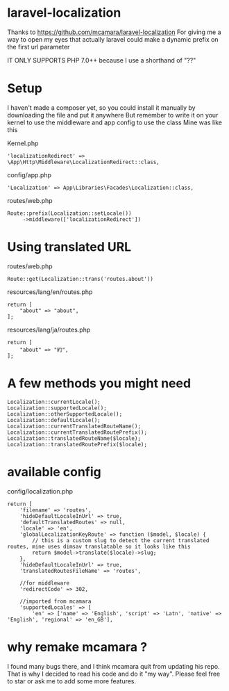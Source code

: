 # laravel-localization

Thanks to https://github.com/mcamara/laravel-localization
For giving me a way to open my eyes that actually laravel could make a dynamic prefix on the first url parameter

IT ONLY SUPPORTS PHP 7.0++ because I use a shorthand of "??"

# Setup
I haven't made a composer yet, so you could install it manually by downloading the file and put it anywhere 
But remember to write it on your kernel to use the middleware and app config to use the class
Mine was like this

Kernel.php

    'localizationRedirect' => \App\Http\Middleware\LocalizationRedirect::class,
    
config/app.php

    'Localization' => App\Libraries\Facades\Localization::class,
    
routes/web.php

    Route::prefix(Localization::setLocale())
         ->middleware(['localizationRedirect'])
       

# Using translated URL

routes/web.php

    Route::get(Localization::trans('routes.about'))
    
resources/lang/en/routes.php

    
    return [
        "about" => "about",
    ];
    
resources/lang/ja/routes.php
    
    return [
        "about" => "約",
    ];

# A few methods you might need

    Localization::currentLocale();
    Localization::supportedLocale();
    Localization::otherSupportedLocale();
    Localization::defaultLocale();
    Localization::currentTranslatedRouteName();
    Localization::currentTranslatedRoutePrefix();
    Localization::translatedRouteName($locale);
    Localization::translatedRoutePrefix($locale);

# available config
config/localization.php

    return [
        'filename' => 'routes',
        'hideDefaultLocaleInUrl' => true,
        'defaultTranslatedRoutes' => null,
        'locale' => 'en',
        'globalLocalizationKeyRoute' => function ($model, $locale) {
            // this is a custom slug to detect the current translated routes, mine uses dimsav translatable so it looks like this
            return $model->translate($locale)->slug;
        },
        'hideDefaultLocaleInUrl' => true,
        'translatedRoutesFileName' => 'routes',
        
        //for middleware
        'redirectCode' => 302, 
        
        //imported from mcamara
        'supportedLocales' => [
            'en' => ['name' => 'English', 'script' => 'Latn', 'native' => 'English', 'regional' => 'en_GB'],
    


# why remake mcamara ?

I found many bugs there, and I think mcamara quit from updating his repo.
That is why I decided to read his code and do it "my way".
Please feel free to star or ask me to add some more features.
